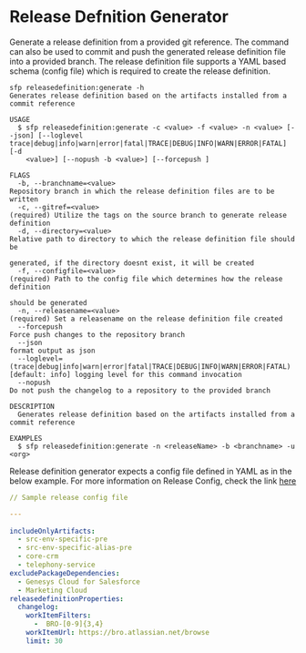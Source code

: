 # Release Defnition Generator

Generate a release definition from a provided git reference. The command can also be used to commit and push the generated release definition file into a provided branch. The release definition file supports a YAML based schema (config file) which is required to create the release definition.

```
sfp releasedefinition:generate -h
Generates release definition based on the artifacts installed from a commit reference

USAGE
  $ sfp releasedefinition:generate -c <value> -f <value> -n <value> [--json] [--loglevel trace|debug|info|warn|error|fatal|TRACE|DEBUG|INFO|WARN|ERROR|FATAL] [-d
    <value>] [--nopush -b <value>] [--forcepush ]

FLAGS
  -b, --branchname=<value>                                                          Repository branch in which the release definition files are to be written
  -c, --gitref=<value>                                                              (required) Utilize the tags on the source branch to generate release definition
  -d, --directory=<value>                                                           Relative path to directory to which the release definition file should be
                                                                                    generated, if the directory doesnt exist, it will be created
  -f, --configfile=<value>                                                          (required) Path to the config file which determines how the release definition
                                                                                    should be generated
  -n, --releasename=<value>                                                         (required) Set a releasename on the release definition file created
  --forcepush                                                                       Force push changes to the repository branch
  --json                                                                            format output as json
  --loglevel=(trace|debug|info|warn|error|fatal|TRACE|DEBUG|INFO|WARN|ERROR|FATAL)  [default: info] logging level for this command invocation
  --nopush                                                                          Do not push the changelog to a repository to the provided branch

DESCRIPTION
  Generates release definition based on the artifacts installed from a commit reference

EXAMPLES
  $ sfp releasedefinition:generate -n <releaseName> -b <branchname> -u <org>
```

Release definition generator expects a config file defined in YAML as in the below example. For more information on Release Config, check the link [here](release-config.md)

```yaml
// Sample release config file

---
​
includeOnlyArtifacts:
  - src-env-specific-pre
  - src-env-specific-alias-pre
  - core-crm
  - telephony-service
excludePackageDependencies:
  - Genesys Cloud for Salesforce
  - Marketing Cloud
releasedefinitionProperties:
  changelog:
    workItemFilters:
      -  BRO-[0-9]{3,4}
    workItemUrl: https://bro.atlassian.net/browse
    limit: 30

```



##
